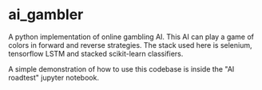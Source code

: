 # ai_gambler
A python implementation of online gambling AI. This AI can play a game of colors in forward and reverse strategies. The stack used here is selenium, tensorflow LSTM and stacked scikit-learn classifiers. 

A simple demonstration of how to use this codebase is inside the "AI roadtest" jupyter notebook.
